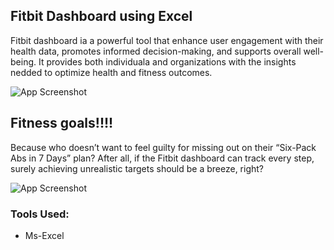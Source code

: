 
## Fitbit Dashboard using Excel
Fitbit dashboard ia a powerful tool that enhance user engagement with their health data, promotes informed decision-making, and supports overall well-being. It provides both individuala and organizations with the insights nedded to optimize health and fitness outcomes.

![App Screenshot](https://github.com/fractalpriyanka/Fit-bit-Excel-Project/blob/main/Fitbit%20dashboard.png?raw=true)

## Fitness goals!!!!
Because who doesn’t want to feel guilty for missing out on their “Six-Pack Abs in 7 Days” plan? After all, if the Fitbit dashboard can track every step, surely achieving unrealistic targets should be a breeze, right?

![App Screenshot](https://i.pinimg.com/originals/7d/1c/a1/7d1ca124919b8bdea76427e6955b3198.gif)

### Tools Used:
* Ms-Excel



